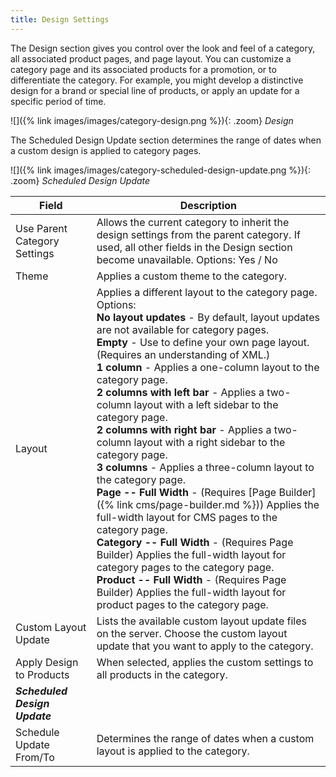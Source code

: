 ```yaml
---
title: Design Settings
---
```


The Design section gives you control over the look and feel of a category, all associated product pages, and page layout. You can customize a category page and its associated products for a promotion, or to differentiate the category. For example, you might develop a distinctive design for a brand or special line of products, or apply an update for a specific period of time.

![]({% link images/images/category-design.png %}){: .zoom}
_Design_

<!--{% if "Default.CE Only" contains site.edition %}-->
The Scheduled Design Update section determines the range of dates when a custom design is applied to category pages.

![]({% link images/images/category-scheduled-design-update.png %}){: .zoom}
_Scheduled Design Update_

<!--{% endif %}-->

|Field|Description|
|--- |--- |
|Use Parent Category Settings|Allows the current category to inherit the design settings from the parent category. If used, all other fields in the Design section become unavailable. Options: Yes / No|
|Theme|Applies a custom theme to the category.|
|Layout|Applies a different layout to the category page. Options: <br/>**No layout updates** - By default, layout updates are not available for category pages. <br/>**Empty** - Use to define your own page layout. (Requires an understanding of XML.) <br/>**1 column** - Applies a one-column layout to the category page. <br/>**2 columns with left bar** - Applies a two-column layout with a left sidebar to the category page. <br/>**2 columns with right bar** - Applies a two-column layout with a right sidebar to the category page. <br/>**3 columns** - Applies a three-column layout to the category page. <!--{% if "Default.EE-B2B" contains site.edition %}--><br/>**Page -- Full Width** - (Requires [Page Builder]({% link cms/page-builder.md %})) Applies the full-width layout for CMS pages to the category page. <br/>**Category -- Full Width** - (Requires Page Builder) Applies the full-width layout for category pages to the category page. <br/>**Product -- Full Width** - (Requires Page Builder) Applies the full-width layout for product pages to the category page.<!--{% endif %}-->|
|Custom Layout Update|Lists the available custom layout update files on the server. Choose the custom layout update that you want to apply to the category.|
|Apply Design to Products|When selected, applies the custom settings to all products in the category.|<!--{% if "Default.CE Only" contains site.edition %}-->
|**_Scheduled Design Update_**||
|Schedule Update From/To|Determines the range of dates when a custom layout is applied to the category.|<!--{% endif %}-->
